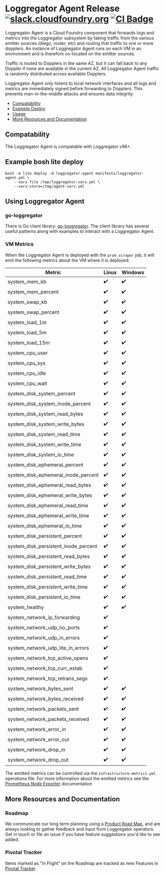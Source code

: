 Loggregator Agent Release
[![slack.cloudfoundry.org][slack-badge]][loggregator-slack]
[![CI Badge][ci-badge]][ci-pipeline]
===================================================

Loggregator Agent is a Cloud Foundry component that forwards logs and metrics
into the Loggregator subsystem by taking traffic from the various emitter
sources (diego, router, etc) and routing that traffic to one or more dopplers.
An instance of Loggregator Agent runs on each VM in an environment and is
therefore co-located on the emitter sources.

Traffic is routed to Dopplers in the same AZ, but it can fall back to any
Doppler if none are available in the current AZ. All Loggregator Agent traffic
is randomly distributed across available Dopplers.

Loggregator Agent only listens to local network interfaces and all logs and
metrics are immediately signed before forwarding to Dopplers. This prevents
man-in-the-middle attacks and ensures data integrity.

* [Compatability](#compatability)
* [Example Deploy](#example-bosh-lite-deploy)
* [Usage](#using-loggregator-agent)
* [More Resources and Documentation](#more-resources-and-documentation)

## Compatability

The Loggregator Agent is compatable with Loggregator v96+.

## Example bosh lite deploy

```
bosh -e lite deploy -d loggregator-agent manifests/loggregator-agent.yml \
    --vars-file /tmp/loggregator-vars.yml \
    --vars-store=/tmp/agent-vars.yml
```

## Using Loggregator Agent

### go-loggregator

There is Go client library: [go-loggregator][go-loggregator]. The client
library has several useful patterns along with examples to interact with a
Loggregator Agent.

### VM Metrics

When the Loggregator Agent is deployed with the `prom_scraper` job, it will
emit the following metrics about the VM where it is deployed:


| Metric                               | Linux | Windows |
|--------------------------------------|-------|---------|
| system_mem_kb                        | ✔️    |   ✔️    |
| system_mem_percent                   | ✔️    |   ✔️    |
| system_swap_kb                       | ✔️    |   ✔️    |
| system_swap_percent                  | ✔️    |   ✔️    |
| system_load_1m                       | ✔️    |   ✔️    |
| system_load_5m                       | ✔️    |   ✔️    |
| system_load_15m                      | ✔️    |   ✔️    |
| system_cpu_user                      | ✔️    |   ✔️    |
| system_cpu_sys                       | ✔️    |   ✔️    |
| system_cpu_idle                      | ✔️    |   ✔️    |
| system_cpu_wait                      | ✔️    |   ✔️    |
| system_disk_system_percent           | ✔️    |   ✔️    |
| system_disk_system_inode_percent     | ✔️    |   ✔️    |
| system_disk_system_read_bytes        | ✔️    |   ✔️    |
| system_disk_system_write_bytes       | ✔️    |   ✔️    |
| system_disk_system_read_time         | ✔️    |   ✔️    |
| system_disk_system_write_time        | ✔️    |   ✔️    |
| system_disk_system_io_time           | ✔️    |   ✔️    |
| system_disk_ephemeral_percent        | ✔️    |   ✔️    |
| system_disk_ephemeral_inode_percent  | ✔️    |   ✔️    |
| system_disk_ephemeral_read_bytes     | ✔️    |   ✔️    |
| system_disk_ephemeral_write_bytes    | ✔️    |   ✔️    |
| system_disk_ephemeral_read_time      | ✔️    |   ✔️    |
| system_disk_ephemeral_write_time     | ✔️    |   ✔️    |
| system_disk_ephemeral_io_time        | ✔️    |   ✔️    |
| system_disk_persistent_percent       | ✔️    |   ✔️    |
| system_disk_persistent_inode_percent | ✔️    |   ✔️    |
| system_disk_persistent_read_bytes    | ✔️    |   ✔️    |
| system_disk_persistent_write_bytes   | ✔️    |   ✔️    |
| system_disk_persistent_read_time     | ✔️    |   ✔️    |
| system_disk_persistent_write_time    | ✔️    |   ✔️    |
| system_disk_persistent_io_time       | ✔️    |   ✔️    |
| system_healthy                       | ✔️    |   ✔️    |
| system_network_ip_forwarding         | ✔️    |        |
| system_network_udp_no_ports          | ✔️    |        |
| system_network_udp_in_errors         | ✔️    |        |
| system_network_udp_lite_in_errors    | ✔️    |        |
| system_network_tcp_active_opens      | ✔️    |        |
| system_network_tcp_curr_estab        | ✔️    |        |
| system_network_tcp_retrans_segs      | ✔️    |        |
| system_network_bytes_sent            | ✔️    |   ✔️    |
| system_network_bytes_received        | ✔️    |   ✔️    |
| system_network_packets_sent          | ✔️    |   ✔️    |
| system_network_packets_received      | ✔️    |   ✔️    |
| system_network_error_in              | ✔️    |   ✔️    |
| system_network_error_out             | ✔️    |   ✔️    |
| system_network_drop_in               | ✔️    |   ✔️    |
| system_network_drop_out              | ✔️    |   ✔️    |


The emitted metrics can be controlled via the `infrastructure-metrics.yml`
operations file. For more information about the emitted metrics see the
[Prometheus Node Exporter][prom-node-exporter] documentation


## More Resources and Documentation

### Roadmap

We communicate our long term planning using a [Product Road
Map][loggregator-roadmap], and are always looking to gather feedback and input
from Loggregator operators. Get in touch or file an issue if you have feature
suggestions you'd like to see added.

### Pivotal Tracker

Items marked as "In Flight" on the Roadmap are tracked as new Features in
[Pivotal Tracker][loggregator-tracker].


[slack-badge]:         https://slack.cloudfoundry.org/badge.svg
[loggregator-slack]:   https://cloudfoundry.slack.com/archives/loggregator
[ci-badge]:            https://loggregator.ci.cf-app.com/api/v1/pipelines/loggregator/jobs/loggregator-tests/badge
[ci-pipeline]:         https://loggregator.ci.cf-app.com/teams/main/pipelines/loggregator
[loggregator-tracker]: https://www.pivotaltracker.com/n/projects/993188
[loggregator-roadmap]: https://github.com/cloudfoundry/loggregator-release/projects/1
[go-loggregator]:      https://code.cloudfoundry.org/go-loggregator
[prom-node-exporter]:  https://github.com/prometheus/node_exporter#enabled-by-default
